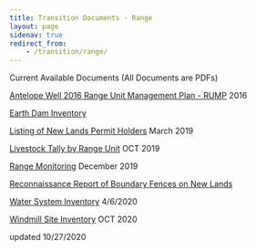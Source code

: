 ```yaml
---
title: Transition Documents - Range
layout: page
sidenav: true
redirect_from:
    - /transition/range/
---
```


Current Available Documents (All Documents are PDFs)

[Antelope Well 2016 Range Unit Management Plan - RUMP]({{site.baseurl}}/assets/documents/transition/range/Antelope-Well-2016-Range-Unit-Management-Plan-RUMP.pdf) 2016

[Earth Dam Inventory]({{site.baseurl}}/assets/documents/transition/range/Earth-Dam-Inventory.pdf)

[Listing of New Lands Permit Holders]({{site.baseurl}}/assets/documents/transition/range/Listing-of-New-Lands-Permit-Holders.pdf) March 2019

[Livestock Tally by Range Unit]({{site.baseurl}}/assets/documents/transition/range/Livestock-Tally-by-Range-Unit.pdf) OCT 2019

[Range Monitoring]({{site.baseurl}}/assets/documents/transition/range/Range%20Monitoring.pdf) December 2019

[Reconnaissance Report of Boundary Fences on New Lands]({{site.baseurl}}/assets/documents/transition/range/Reconnaissance-Report-of-Boundary-Fences-on-New-Lands.pdf)

[Water System Inventory]({{site.baseurl}}/assets/documents/transition/range/Water-System-Inventory.pdf) 4/6/2020

[Windmill Site Inventory]({{site.baseurl}}/assets/documents/transition/range/Windmill-Site-Inventory.pdf)  OCT 2020

updated 10/27/2020
